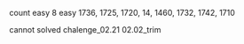 count easy 8
easy 1736, 1725, 1720, 14, 1460, 1732, 1742, 1710

cannot solved chalenge_02.21 02.02_trim